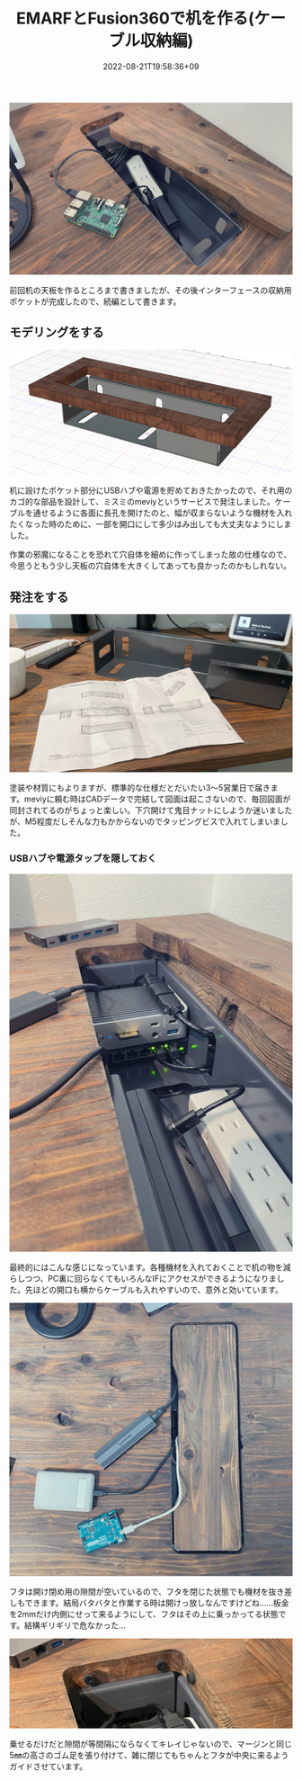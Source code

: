 ﻿---
title: EMARFとFusion360で机を作る(ケーブル収納編)
date: "2022-08-21T19:58:36+09"
image: "220821_newdesk2/2022-08-21-20-02-08.png"
thumbnail: "2022-08-21-20-02-08.png"
tags: ["Hardware", "Mechatronics", "Developed"]
---

![](2022-08-21-20-02-08.png)

前回机の天板を作るところまで書きましたが、その後インターフェースの収納用ポケットが完成したので、続編として書きます。

## モデリングをする
![](2022-08-21-20-04-44.png)

机に設けたポケット部分にUSBハブや電源を貯めておきたかったので、それ用のカゴ的な部品を設計して、ミスミのmeviyというサービスで発注しました。ケーブルを通せるように各面に長孔を開けたのと、幅が収まらないような機材を入れたくなった時のために、一部を開口にして多少はみ出しても大丈夫なようにしました。

作業の邪魔になることを恐れて穴自体を細めに作ってしまった故の仕様なので、今思うともう少し天板の穴自体を大きくしてあっても良かったのかもしれない。

## 発注をする
![](2022-08-21-20-00-20.png)

塗装や材質にもよりますが、標準的な仕様だとだいたい3～5営業日で届きます。meviyに頼む時はCADデータで完結して図面は起こさないので、毎回図面が同封されてるのがちょっと楽しい。下穴開けて鬼目ナットにしようか迷いましたが、M5程度だしそんな力もかからないのでタッピングビスで入れてしまいました。

### USBハブや電源タップを隠しておく

![](2022-08-21-20-12-18.png)

最終的にはこんな感じになっています。各種機材を入れておくことで机の物を減らしつつ、PC裏に回らなくてもいろんなIFにアクセスができるようになりました。先ほどの開口も横からケーブルも入れやすいので、意外と効いています。

![](2022-08-21-20-14-05.png)

フタは開け閉め用の隙間が空いているので、フタを閉じた状態でも機材を抜き差しもできます。結局バタバタと作業する時は開けっ放しなんですけどね……板金を2mmだけ内側にせって来るようにして、フタはその上に乗っかってる状態です。結構ギリギリで危なかった…

![](2022-08-21-20-16-04.png)

乗せるだけだと隙間が等間隔にならなくてキレイじゃないので、マージンと同じ5㎜の高さのゴム足を張り付けて、雑に閉じてもちゃんとフタが中央に来るようガイドさせています。